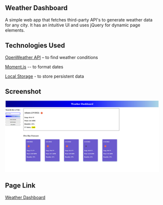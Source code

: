 ## Weather Dashboard
A simple web app that fetches third-party API's to generate weather data for any city. It has an intuitive UI 
and uses jQuery for dynamic page elements.

## Technologies Used
[OpenWeather API](https://openweathermap.org/) – to find weather conditions

[Moment.js](https://momentjs.com/) -- to format dates

[Local Storage](https://developer.mozilla.org/en-US/docs/Web/API/Window/localStorage) - to store persistent data

## Screenshot
![Weathe Dashboard Screenshot](./assets/images/screenshot.jpg)

## Page Link
[Weather Dashboard](https://yellowyam.github.io/weather-dashboard/)

